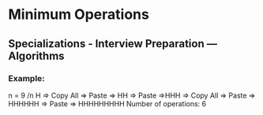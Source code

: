 # Minimum Operations
## Specializations - Interview Preparation ― Algorithms
### Example:
n = 9 /n
H => Copy All => Paste => HH => Paste =>HHH => Copy All => Paste => HHHHHH => Paste => HHHHHHHHH
Number of operations: 6